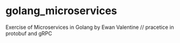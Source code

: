 # golang_microservices
Exercise of Microservices in Golang by Ewan Valentine //
pracetice in protobuf and gRPC
